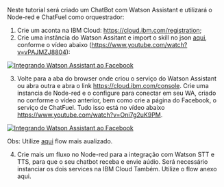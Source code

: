 Neste tutorial será criado um ChatBot com Watson Assistant e utilizará o Node-red e ChatFuel como orquestrador:
1) Crie um aconta na IBM Cloud: https://cloud.ibm.com/registration;
2) Crie uma instância do Watson Assitant e import o skill no json <a href="https://github.com/sergiogama/chatbot-watson-assistant-facebook-chatfuel/blob/master/Node-red-flow-WA-Facebook-Chatfuel.json">aqui</a>, conforme o vídeo abaixo (https://www.youtube.com/watch?v=vPAJMZJ8804):

[![Integrando Watson Assistant ao Facebook](https://img.youtube.com/vi/vPAJMZJ8804/0.jpg)](https://www.youtube.com/watch?v=vPAJMZJ8804 "Criando o serviço Watson Assistant e importando um skill")

3) Volte para a aba do browser onde criou o serviço do Watson Assistant ou abra outra e abra o link https://cloud.ibm.com/console. 
   Crie uma instancia de Node-red e o configure para conectar em seu WA, criado no conforme o vídeo anterior, bem como crie a página do Facebook, o serviço de ChatFuel.
   Tudo isso está no vídeo abaixo https://www.youtube.com/watch?v=Oni7g2uK9PM.
   
[![Integrando Watson Assistant ao Facebook](https://img.youtube.com/vi/Oni7g2uK9PM/0.jpg)](https://www.youtube.com/watch?v=Oni7g2uK9PM "Integrando Watson Assistant ao Facebook")

Obs: Utilize <a href="https://github.com/sergiogama/chatbot-watson-assistant-facebook-chatfuel/blob/master/Node-red-flow-WA-Facebook-Chatfuel.json">aqui</a> flow mais aualizado.

4) Crie mais um fluxo no Node-red para a integração com Watson STT e TTS, para que o seu chatbot receba e envie aúdio. Será necessário instanciar os dois services na IBM Cloud Também. 
Utilize o flow anexo aqui.


